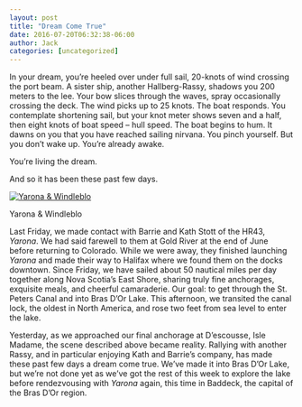 ```yaml
---
layout: post
title: "Dream Come True"
date: 2016-07-20T06:32:38-06:00
author: Jack
categories: [uncategorized]
---
```


In your dream, you’re heeled over under full sail, 20-knots of wind crossing the port beam. A sister ship, another Hallberg-Rassy, shadows you 200 meters to the lee. Your bow slices through the waves, spray occasionally crossing the deck. The wind picks up to 25 knots. The boat responds. You contemplate shortening sail, but your knot meter shows seven and a half, then eight knots of boat speed – hull speed. The boat begins to hum. It dawns on you that you have reached sailing nirvana. You pinch yourself. But you don’t wake up. You’re already awake.

You’re living the dream.

And so it has been these past few days.

[![Yarona & Windleblo](http://windleblo.com/wp-content/uploads/2016/07/IMG_2727-300x225.jpg)](/wp-content/uploads/2016/07/IMG_2727.jpg)

Yarona & Windleblo

Last Friday, we made contact with Barrie and Kath Stott of the HR43, _Yarona_. We had said farewell to them at Gold River at the end of June before returning to Colorado. While we were away, they finished launching _Yarona_ and made their way to Halifax where we found them on the docks downtown. Since Friday, we have sailed about 50 nautical miles per day together along Nova Scotia’s East Shore, sharing truly fine anchorages, exquisite meals, and cheerful camaraderie. Our goal: to get through the St. Peters Canal and into Bras D’Or Lake. This afternoon, we transited the canal lock, the oldest in North America, and rose two feet from sea level to enter the lake.

Yesterday, as we approached our final anchorage at D’escousse, Isle Madame, the scene described above became reality. Rallying with another Rassy, and in particular enjoying Kath and Barrie’s company, has made these past few days a dream come true. We’ve made it into Bras D’Or Lake, but we’re not done yet as we’ve got the rest of this week to explore the lake before rendezvousing with _Yarona_ again, this time in Baddeck, the capital of the Bras D’Or region.